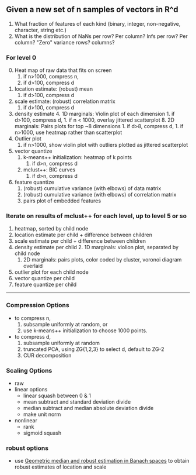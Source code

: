 ## Given a new set of n samples of vectors in R^d

1. What fraction of features of each kind (binary, integer, non-negative, character, string etc.)
2. What is the distribution of NaNs per row? Per column? Infs per row? Per column? "Zero" variance rows? columns?


### For level 0

0. Heat map of raw data that fits on screen 
    1. if n>1000, compress n, 
    1. if d>100, compress d
1. location estimate: (robust) mean
    1. if d>100, compress d
2. scale estimate: (robust) correlation matrix
    1. if d>100, compress d
3. density estimate
    4. 1D marginals: Violin plot of each dimension 
        1. if d>100, compress d, 
        1. if n < 1000, overlay jittered scatterplot
    8. 2D marginals: Pairs plots for top ~8 dimensions 
        1. if d>8, compress d, 
        1. if n>1000, use heatmap rather than scatterplot
4. Outlier plot 
    1. if n>1000, show violin plot with outliers plotted as jittered scatterplot 
5. vector quantize
    1. k-means++ initialization: heatmap of k points
        1. if d>n, compress d
    1. mclust++: BIC curves
        1. if d>n, compress d
6. feature quantize
    1. (robust) cumulative variance (with elbows) of data matrix
    1. (robust) cumulative variance (with elbows) of correlation matrix
    1. pairs plot of embedded features



### Iterate on results of mclust++ for each level, up to level 5 or so

1. heatmap, sorted by child node
1. location estimate per child + difference between children
1. scale estimate per child + difference between children
1. density estimate per child
    2. 1D marginals: violion plot, separated by child node
    1. 2D marginals: pairs plots, color coded by cluster, voronoi diagram overlaid
1. outlier plot for each child node
1. vector quantize per child
1. feature quantize per child



----

### Compression Options

- to compress n, 
    1. subsample uniformly at random, or
    2. use k-means++ initialization to choose 1000 points. 
- to compress d, 
    1. subsample uniformly at random
    2. truncated PCA, using ZG{1,2,3} to select d, default to ZG-2 
    3. CUR decomposition

### Scaling Options

- raw
- linear options
    - linear squash between 0 & 1
    - mean subtract and standard deviation divide
    - median subtract and median absolute deviation divide
    - make unit norm
- nonlinear
    - rank
    - sigmoid squash
    
### robust options

- use [Geometric median and robust estimation in Banach spaces](http://projecteuclid.org/euclid.bj/1438777595) to obtain robust estimates of location and scale
